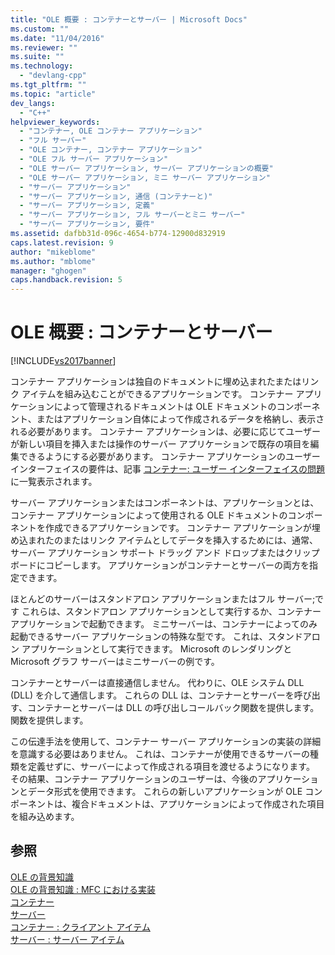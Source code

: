 ```yaml
---
title: "OLE 概要 : コンテナーとサーバー | Microsoft Docs"
ms.custom: ""
ms.date: "11/04/2016"
ms.reviewer: ""
ms.suite: ""
ms.technology: 
  - "devlang-cpp"
ms.tgt_pltfrm: ""
ms.topic: "article"
dev_langs: 
  - "C++"
helpviewer_keywords: 
  - "コンテナー, OLE コンテナー アプリケーション"
  - "フル サーバー"
  - "OLE コンテナー, コンテナー アプリケーション"
  - "OLE フル サーバー アプリケーション"
  - "OLE サーバー アプリケーション, サーバー アプリケーションの概要"
  - "OLE サーバー アプリケーション, ミニ サーバー アプリケーション"
  - "サーバー アプリケーション"
  - "サーバー アプリケーション, 通信 (コンテナーと)"
  - "サーバー アプリケーション, 定義"
  - "サーバー アプリケーション, フル サーバーとミニ サーバー"
  - "サーバー アプリケーション, 要件"
ms.assetid: dafbb31d-096c-4654-b774-12900d832919
caps.latest.revision: 9
author: "mikeblome"
ms.author: "mblome"
manager: "ghogen"
caps.handback.revision: 5
---
```

# OLE 概要 : コンテナーとサーバー
[!INCLUDE[vs2017banner](../assembler/inline/includes/vs2017banner.md)]

コンテナー アプリケーションは独自のドキュメントに埋め込まれたまたはリンク アイテムを組み込むことができるアプリケーションです。  コンテナー アプリケーションによって管理されるドキュメントは OLE ドキュメントのコンポーネント、またはアプリケーション自体によって作成されるデータを格納し、表示される必要があります。  コンテナー アプリケーションは、必要に応じてユーザーが新しい項目を挿入または操作のサーバー アプリケーションで既存の項目を編集できるようにする必要があります。  コンテナー アプリケーションのユーザー インターフェイスの要件は、記事 [コンテナー: ユーザー インターフェイスの問題](../mfc/containers-user-interface-issues.md)に一覧表示されます。  
  
 サーバー アプリケーションまたはコンポーネントは、アプリケーションとは、コンテナー アプリケーションによって使用される OLE ドキュメントのコンポーネントを作成できるアプリケーションです。  コンテナー アプリケーションが埋め込まれたのまたはリンク アイテムとしてデータを挿入するためには、通常、サーバー アプリケーション サポート ドラッグ アンド ドロップまたはクリップボードにコピーします。  アプリケーションがコンテナーとサーバーの両方を指定できます。  
  
 ほとんどのサーバーはスタンドアロン アプリケーションまたはフル サーバー;です これらは、スタンドアロン アプリケーションとして実行するか、コンテナー アプリケーションで起動できます。  ミニサーバーは、コンテナーによってのみ起動できるサーバー アプリケーションの特殊な型です。  これは、スタンドアロン アプリケーションとして実行できます。  Microsoft のレンダリングと Microsoft グラフ サーバーはミニサーバーの例です。  
  
 コンテナーとサーバーは直接通信しません。  代わりに、OLE システム DLL \(DLL\) を介して通信します。  これらの DLL は、コンテナーとサーバーを呼び出す、コンテナーとサーバーは DLL の呼び出しコールバック関数を提供します。関数を提供します。  
  
 この伝達手法を使用して、コンテナー サーバー アプリケーションの実装の詳細を意識する必要はありません。  これは、コンテナーが使用できるサーバーの種類を定義せずに、サーバーによって作成される項目を渡せるようになります。  その結果、コンテナー アプリケーションのユーザーは、今後のアプリケーションとデータ形式を使用できます。  これらの新しいアプリケーションが OLE コンポーネントは、複合ドキュメントは、アプリケーションによって作成された項目を組み込めます。  
  
## 参照  
 [OLE の背景知識](../mfc/ole-background.md)   
 [OLE の背景知識 : MFC における実装](../mfc/ole-background-mfc-implementation.md)   
 [コンテナー](../mfc/containers.md)   
 [サーバー](../mfc/servers.md)   
 [コンテナー : クライアント アイテム](../mfc/containers-client-items.md)   
 [サーバー : サーバー アイテム](../mfc/servers-server-items.md)
